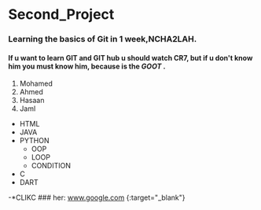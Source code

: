 # Second_Project
### Learning the basics of Git in 1 week,NCHA2LAH.
#### If u want to learn GIT and GIT hub u should watch **CR7**, but if u don't know him you must know him, because is the ***GOOT*** .
1. Mohamed
1. Ahmed
1. Hasaan
1. Jaml

- HTML
- JAVA
- PYTHON
    - OOP
    - LOOP
    - CONDITION
- C
- DART

-*CLIKC ### her: www.google.com {:target="_blank"}

